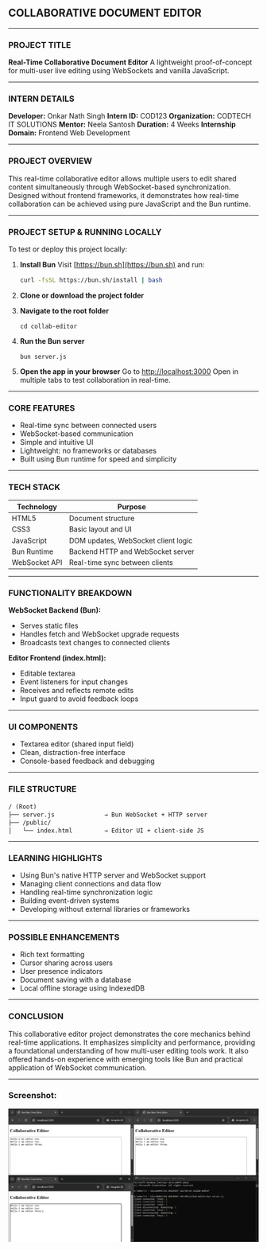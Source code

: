 ## **COLLABORATIVE DOCUMENT EDITOR**

---

### PROJECT TITLE

**Real-Time Collaborative Document Editor**
A lightweight proof-of-concept for multi-user live editing using WebSockets and vanilla JavaScript.

---

### INTERN DETAILS

**Developer:** Onkar Nath Singh
**Intern ID:** COD123
**Organization:** CODTECH IT SOLUTIONS
**Mentor:** Neela Santosh
**Duration:** 4 Weeks
**Internship Domain:** Frontend Web Development

---

### PROJECT OVERVIEW

This real-time collaborative editor allows multiple users to edit shared content simultaneously through WebSocket-based synchronization. Designed without frontend frameworks, it demonstrates how real-time collaboration can be achieved using pure JavaScript and the Bun runtime.

---

### PROJECT SETUP & RUNNING LOCALLY

To test or deploy this project locally:

1. **Install Bun**
   Visit [https://bun.sh](https://bun.sh) and run:

   ```bash
   curl -fsSL https://bun.sh/install | bash
   ```

2. **Clone or download the project folder**

3. **Navigate to the root folder**

   ```shell
   cd collab-editor
   ```

4. **Run the Bun server**

   ```shell
   bun server.js
   ```

5. **Open the app in your browser**
   Go to [http://localhost:3000](http://localhost:3000)
   Open in multiple tabs to test collaboration in real-time.

---

### CORE FEATURES

* Real-time sync between connected users
* WebSocket-based communication
* Simple and intuitive UI
* Lightweight: no frameworks or databases
* Built using Bun runtime for speed and simplicity

---

### TECH STACK

| Technology    | Purpose                             |
| ------------- | ----------------------------------- |
| HTML5         | Document structure                  |
| CSS3          | Basic layout and UI                 |
| JavaScript    | DOM updates, WebSocket client logic |
| Bun Runtime   | Backend HTTP and WebSocket server   |
| WebSocket API | Real-time sync between clients      |

---

### FUNCTIONALITY BREAKDOWN

**WebSocket Backend (Bun):**

* Serves static files
* Handles fetch and WebSocket upgrade requests
* Broadcasts text changes to connected clients

**Editor Frontend (index.html):**

* Editable textarea
* Event listeners for input changes
* Receives and reflects remote edits
* Input guard to avoid feedback loops

---

### UI COMPONENTS

* Textarea editor (shared input field)
* Clean, distraction-free interface
* Console-based feedback and debugging

---

### FILE STRUCTURE

```
/ (Root)
├── server.js              → Bun WebSocket + HTTP server
├── /public/
│   └── index.html         → Editor UI + client-side JS
```

---

### LEARNING HIGHLIGHTS

* Using Bun's native HTTP server and WebSocket support
* Managing client connections and data flow
* Handling real-time synchronization logic
* Building event-driven systems
* Developing without external libraries or frameworks

---

### POSSIBLE ENHANCEMENTS

* Rich text formatting
* Cursor sharing across users
* User presence indicators
* Document saving with a database
* Local offline storage using IndexedDB

---

### CONCLUSION

This collaborative editor project demonstrates the core mechanics behind real-time applications. It emphasizes simplicity and performance, providing a foundational understanding of how multi-user editing tools work. It also offered hands-on experience with emerging tools like Bun and practical application of WebSocket communication.

---

### Screenshot:
![Image](./SS/Capture.PNG)